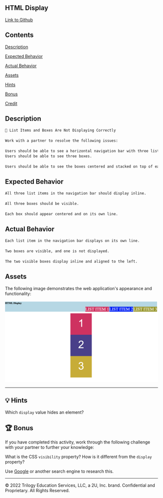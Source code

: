 ## HTML Display

[Link to Github](https://github.com/MartinCespedes/HTML_Display)

## Contents

[Description](#Description)

[Expected Behavior](#Expected-Behavior)

[Actual Behavior](#Actual-Behavior)

[Assets](#Assets)

[Hints](#Hints)

[Bonus](#Bonus)

[Credit](#Credit)

## Description

```md
🐛 List Items and Boxes Are Not Displaying Correctly

Work with a partner to resolve the following issues:

Users should be able to see a horizontal navigation bar with three list items side-by-side.
Users should be able to see three boxes.

Users should be able to see the boxes centered and stacked on top of each other.
```

## Expected Behavior

```md
All three list items in the navigation bar should display inline.

All three boxes should be visible.

Each box should appear centered and on its own line.
```

## Actual Behavior

```md
Each list item in the navigation bar displays on its own line.

Two boxes are visible, and one is not displayed.

The two visible boxes display inline and aligned to the left.
```

## Assets

The following image demonstrates the web application's appearance and functionality:

![Three list items are displayed on the right side of the navigation bar, corresponding with three boxes centered on the page.](./assets/image-1.png)

---

## 💡 Hints

Which `display` value hides an element?

## 🏆 Bonus

If you have completed this activity, work through the following challenge with your partner to further your knowledge:

What is the CSS `visibility` property? How is it different from the `display` property?

Use [Google](https://www.google.com) or another search engine to research this.

---

© 2022 Trilogy Education Services, LLC, a 2U, Inc. brand. Confidential and Proprietary. All Rights Reserved.

```

```

